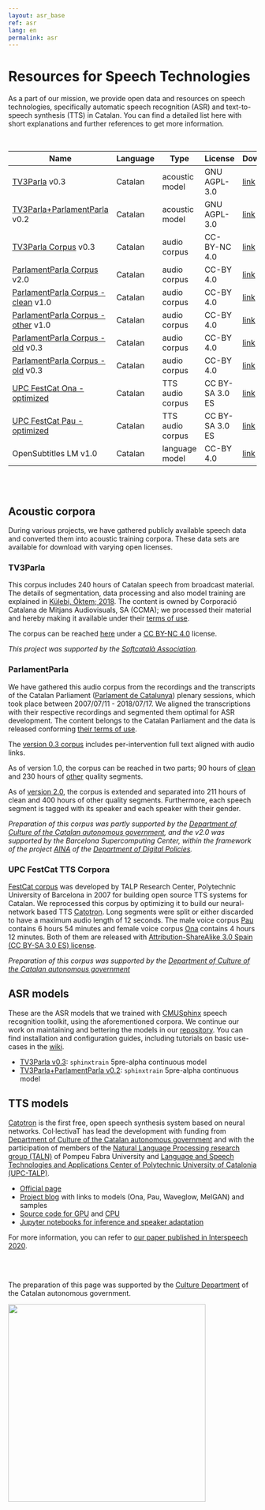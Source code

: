 ```yaml
---
layout: asr_base
ref: asr
lang: en
permalink: asr
---
```

<style>
table {
    width:100%;
}
</style>

# Resources for Speech Technologies

As a part of our mission, we provide open data and resources on speech technologies, specifically automatic speech recognition (ASR) and text-to-speech synthesis (TTS) in Catalan. You can find a detailed list here with short explanations and further references to get more information. 
  
<br/> 

| Name                                    | Language | Type           | License       | Download     |
|---------------------------------------  | -------- | -----------    | --------      | ------------ |
| [TV3Parla][2]                      v0.3 | Catalan  | acoustic model | GNU AGPL-3.0  | [link][M0.3] |
| [TV3Parla+ParlamentParla][2]       v0.2 | Catalan  | acoustic model | GNU AGPL-3.0  | [link][M0.4] |
| [TV3Parla Corpus][1]               v0.3 | Catalan  | audio corpus   | CC-BY-NC 4.0  | [link][Ctv3] |
| [ParlamentParla Corpus][3]         v2.0 | Catalan  | audio corpus   |  CC-BY 4.0    | [link][Cp2.0]|
| [ParlamentParla Corpus - clean][1] v1.0 | Catalan  | audio corpus   |  CC-BY 4.0    | [link][CpC]  |
| [ParlamentParla Corpus - other][1] v1.0 | Catalan  | audio corpus   |  CC-BY 4.0    | [link][CpO]  |
| [ParlamentParla Corpus - old][1]   v0.3 | Catalan  | audio corpus   |  CC-BY 4.0    | [link][Cp0.3]|
| [ParlamentParla Corpus - old][1]   v0.3 | Catalan  | audio corpus   |  CC-BY 4.0    | [link][Cp0.3]|
| [UPC FestCat Ona - optimized][3]        | Catalan  | TTS audio corpus |  CC BY-SA 3.0 ES   | [link][TTSOna]|
| [UPC FestCat Pau - optimized][3]        | Catalan  | TTS audio corpus |  CC BY-SA 3.0 ES   | [link][TTSPau]|
| OpenSubtitles LM                   v1.0 | Catalan  | language model |  CC-BY 4.0    | [link][LMos] |
 
<br/>
<br/>

## Acoustic corpora

During various projects, we have gathered publicly available speech data and converted them into acoustic training corpora. These data sets are available for download with varying open licenses.

### TV3Parla

  This corpus includes 240 hours of Catalan speech from broadcast material. The details of segmentation, data processing and also model training are explained in [Külebi, Öktem; 2018](https://www.isca-speech.org/archive/iberspeech_2018/kulebi18_iberspeech.html). The content is owned by Corporació Catalana de Mitjans Audiovisuals, SA (CCMA); we processed their material and hereby making it available under their [terms of use](http://www.ccma.cat/avis-legal/condicions-utilitzacio-del-portal/).

  The corpus can be reached [here][Ctv3] under a [CC BY-NC 4.0][ccbync] license.  

  *This project was supported by the [Softcatalà Association](https://www.softcatala.org/).*

### ParlamentParla

  We have gathered this audio corpus from the recordings and the transcripts of the Catalan Parliament ([Parlament de Catalunya](https://www.parlament.cat/)) plenary sessions, which took place between 2007/07/11 - 2018/07/17. We aligned the transcriptions with their respective recordings and segmented them optimal for ASR development. The content belongs to the Catalan Parliament and the data is released conforming [their terms of use](https://www.parlament.cat/pcat/serveis-parlament/avis-legal/).

  The [version 0.3 corpus][Cp0.3] includes per-intervention full text aligned with audio links.

  As of version 1.0, the corpus can be reached in two parts; 90 hours of [clean][CpC] and 230 hours of [other][CpO] quality segments. 

  As of [version 2.0][Cp2.0], the corpus is extended and separated into 211 hours of clean and 400 hours of other quality segments. Furthermore, each speech segment is tagged with its speaker and each speaker with their gender.

  *Preparation of this corpus was partly supported by the [Department of Culture of the Catalan autonomous government](http://cultura.gencat.cat/), and the v2.0 was supported by the Barcelona Supercomputing Center, within the framework of the project [AINA](http://aina.gencat.cat/) of the [Department of Digital Policies](https://politiquesdigitals.gencat.cat/).*

### UPC FestCat TTS Corpora

[FestCat corpus](http://festcat.talp.cat/en/) was developed by TALP Research Center, Polytechnic University of Barcelona in 2007 for building open source TTS systems for Catalan. We reprocessed this corpus by optimizing it to build our neural-network based TTS [Catotron][catotron]. Long segments were split or either discarded to have a maximum audio length of 12 seconds. The male voice corpus [Pau][TTSPau] contains 6 hours 54 minutes and female voice corpus [Ona][TTSOna] contains 4 hours 12 minutes. Both of them are released with [Attribution-ShareAlike 3.0 Spain (CC BY-SA 3.0 ES) license][ccsaes]. 

*Preparation of this corpus was supported by the [Department of Culture of the Catalan autonomous government](http://cultura.gencat.cat/)*

## ASR models

These are the ASR models that we trained with [CMUSphinx](https://cmusphinx.github.io/) speech recognition toolkit, using the aforementioned corpora. We continue our work on maintaining and bettering the models in our [repository](https://github.com/collectivat/cmusphinx-models). You can find installation and configuration guides, including tutorials on basic use-cases in the [wiki][wiki].

* [TV3Parla v0.3][M0.3]: `sphinxtrain` 5pre-alpha continuous model
* [TV3Parla+ParlamentParla v0.2][M0.4]: `sphinxtrain` 5pre-alpha continuous model

## TTS models

[Catotron][catotron] is the first free, open speech synthesis system based on neural networks. Col·lectivaT has lead the development with funding from [Department of Culture of the Catalan autonomous government](http://cultura.gencat.cat/) and with the participation of members of the [Natural Language Processing research group (TALN)][taln] of Pompeu Fabra University and [Language and Speech Technologies and Applications Center of Polytechnic University of Catalonia (UPC-TALP)][talp].

- [Official page][catotron]
- [Project blog](/blog/2019-12-05-speech-synthesis-dl/) with links to models (Ona, Pau, Waveglow, MelGAN) and samples
- [Source code for GPU](http://github.com/CollectivaT-dev/catotron) and [CPU](http://github.com/CollectivaT-dev/catotron-cpu)
- [Jupyter notebooks for inference and speaker adaptation](http://github.com/CollectivaT-dev/TallersParla)

For more information, you can refer to [our paper published in Interspeech 2020][interspeech2020].

  <br/>  
  <br/> 

The preparation of this page was supported by the [Culture Department](http://cultura.gencat.cat/) of the Catalan autonomous government.

<img src="/img/logo_generalitat.png" width="400"/>

[wiki]: https://github.com/collectivat/cmusphinx-models/wiki
[catotron]: http://catotron.cat/
[interspeech2020]: https://www.isca-speech.org/archive/interspeech_2020/kulebi20_interspeech.html
[taln]: https://www.upf.edu/web/taln
[talp]: https://www.talp.upc.edu/
[ccby]: https://creativecommons.org/licenses/by/4.0/
[ccbync]: https://creativecommons.org/licenses/by-nc/4.0/
[ccsaes]: https://creativecommons.org/licenses/by-sa/3.0/
[gapgl]: https://www.gnu.org/licenses/agpl-3.0.html
[Ctv3]: http://laklak.eu/share/tv3_0.3.tar.gz
[CpC]: http://laklak.eu/share/parlament_v1.0_clean.tar.gz
[CpO]: http://laklak.eu/share/parlament_v1.0_other.tar.gz
[Cp0.3]: http://laklak.eu/share/parlament_0.2.tar.gz
[Cp2.0]: https://zenodo.org/record/5541827
[M0.3]: https://cloud.laklak.eu/s/MY0SYpTap8w0WuK
[M0.4]: https://cloud.laklak.eu/s/4o2b5MrHckMYCXo
[LMos]: https://cloud.laklak.eu/s/zY7J2jGD8Hgnzpj
[LMvq]: https://cloud.laklak.eu/s/dXCsjqSfjk6Eo7R
[TTSOna]: http://laklak.eu/share/upc_ona_data.tar.gz
[TTSPau]: http://laklak.eu/share/upc_pau_data.tar.gz
[1]: #acoustic-corpora
[2]: #asr-models
[3]: #parlamentparla
[3]: #tv3parla

